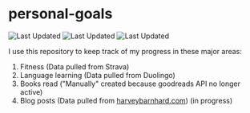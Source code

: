 # personal-goals
![Last Updated](https://img.shields.io/date/1615170870?color=FC4C02&label=Fitness%20Updated&logo=strava)
![Last Updated](https://img.shields.io/date/1615170870?color=7ac70c&label=Language%20Updated&logo=duolingo)
![Last Updated](https://img.shields.io/date/1615170870?color=e9e5cd&label=Books%20Updated&logo=goodreads)

I use this repository to keep track of my progress in these major areas:

1. Fitness (Data pulled from Strava)
2. Language learning (Data pulled from Duolingo)
3. Books read ("Manually" created because goodreads API no longer active)
4. Blog posts (Data pulled from [harveybarnhard.com](https://harveybarnhard.com)) (in progress)
